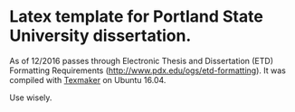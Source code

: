 # Latex template for Portland State University dissertation.

As of 12/2016 passes through Electronic Thesis and Dissertation (ETD) Formatting Requirements (http://www.pdx.edu/ogs/etd-formatting).
It was compiled with <a href="http://www.xm1math.net/texmaker/">Texmaker</a> on Ubuntu 16.04.

Use wisely.
